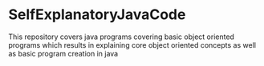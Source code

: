 # SelfExplanatoryJavaCode
This repository covers java programs covering basic object oriented programs which results in explaining core object oriented concepts as well as basic program creation in java
